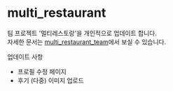 # multi_restaurant

팀 프로젝트 '멀티레스토랑'을 개인적으로 업데이트 합니다.   
자세한 문서는 [multi_restaurant_team](https://github.com/yeajinlee/multi_restaurant_team)에서 보실 수 있습니다.
   
업데이트 사항
  - 프로필 수정 페이지
  - 후기 (다중) 이미지 업로드
